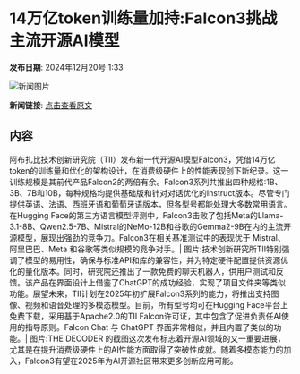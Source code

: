 # 14万亿token训练量加持:Falcon3挑战主流开源AI模型

**发布日期**: 2024年12月20号 1:33

![新闻图片](https://pic.chinaz.com/picmap/thumb/202405161743142627_5.jpg)

**新闻链接**: [点击查看原文](https://www.aibase.com/zh/news/14131)

## 内容

阿布扎比技术创新研究院（TII）发布新一代开源AI模型Falcon3，凭借14万亿token的训练量和优化的架构设计，在消费级硬件上的性能表现创下新纪录。这一训练规模是其前代产品Falcon2的两倍有余。Falcon3系列共推出四种规格:1B、3B、7B和10B，每种规格均提供基础版和针对对话优化的Instruct版本。尽管专门提供英语、法语、西班牙语和葡萄牙语版本，但各型号都能处理大多数常用语言。在Hugging Face的第三方语言模型评测中，Falcon3击败了包括Meta的Llama-3.1-8B、Qwen2.5-7B、Mistral的NeMo-12B和谷歌的Gemma2-9B在内的主流开源模型，展现出强劲的竞争力。Falcon3在相关基准测试中的表现优于 Mistral、阿里巴巴、Meta 和谷歌等类似规模的竞争对手。| 图片:技术创新研究所TII特别强调了模型的易用性，确保与标准API和库的兼容性，并为特定硬件配置提供资源优化的量化版本。同时，研究院还推出了一款免费的聊天机器人，供用户测试和反馈。该产品在界面设计上借鉴了ChatGPT的成功经验，实现了项目文件夹等类似功能。展望未来，TII计划在2025年初扩展Falcon3系列的能力，将推出支持图像、视频和语音处理的多模态模型。目前，所有型号均可在Hugging Face平台上免费下载，采用基于Apache2.0的TII Falcon许可证，其中包含了促进负责任AI使用的指导原则。Falcon Chat 与 ChatGPT 界面非常相似，并且内置了类似的功能。| 图片:THE DECODER 的截图这次发布标志着开源AI领域的又一重要进展，尤其是在提升消费级硬件上的AI性能方面取得了突破性成就。随着多模态能力的加入，Falcon3有望在2025年为AI开源社区带来更多创新应用可能。
